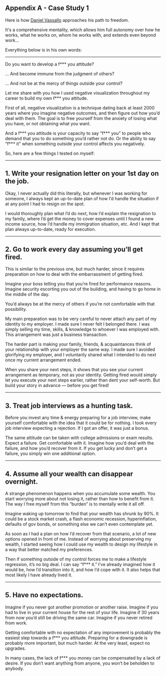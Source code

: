 ## Appendix A - Case Study 1

Here is how [Daniel Vassallo](https://danielvassallo.com/) approaches his path to freedom. 

It's a comprehensive mentality, which allows him full autonomy over how he works, what he works on, whom he works with, and extends even beyond work...

Everything below is in his own words:

----

Do you want to develop a f*** you attitude?

... And become immune from the judgment of others?

... And not be at the mercy of things outside your control?


Let me share with you how I used negative visualization throughout my career to build my own f*** you attitude.

First of all, negative visualization is a technique dating back at least 2000 years where you imagine negative outcomes, and then figure out how you’d deal with them. The goal is to free yourself from the anxiety of losing what you have, or not obtaining what you want.

And a f*** you attitude is your capacity to say “f*** you” to people who demand that you to do something you’d rather not do. Or the ability to say “f*** it” when something outside your control affects you negatively.

So, here are a few things I tested on myself:

----

## 1. Write your resignation letter on your 1st day on the job.

Okay, I never actually did this literally, but whenever I was working for someone, I always kept an up-to-date plan of how I’d handle the situation if at any point I had to resign on the spot.

I would thoroughly plan what I’d do next, how I’d explain the resignation to my family, where I’d get the money to cover expenses until I found a new income source, how I’d handle my immigration situation, etc. And I kept that plan always up-to-date, ready for execution.

----

## 2. Go to work every day assuming you’ll get fired.

This is similar to the previous one, but much harder, since it requires preparation on how to deal with the embarrassment of getting fired.

Imagine your boss telling you that you’re fired for performance reasons. Imagine security escorting you out of the building, and having to go home in the middle of the day.

You’d always be at the mercy of others if you’re not comfortable with that possibility.

My main preparation was to be very careful to never attach any part of my identity to my employer. I made sure I never felt I belonged there. I was simply selling my time, skills, & knowledge to whoever I was employed with. This arrangement was just a business transaction.

The harder part is making your family, friends, & acquaintances think of your relationship with your employer the same way. I made sure I avoided glorifying my employer, and I voluntarily shared what I intended to do next once my current arrangement ended.

When you share your next steps, it shows that you see your current arrangement as temporary, not as your identity. Getting fired would simply let you execute your next steps earlier, rather than dent your self-worth. But build your story in advance — before you get fired!

----

## 3. Treat job interviews as a hunting task.

Before you invest any time & energy preparing for a job interview, make yourself comfortable with the idea that it could be for nothing. I took every job interview expecting a rejection. If I got an offer, it was just a bonus.

The same attitude can be taken with college admissions or exam results. Expect a failure. Get comfortable with it. Imagine how you’d deal with the failure, and how you’d recover from it. If you get lucky and don’t get a failure, you simply win one additional option.

----

## 4. Assume all your wealth can disappear overnight.

A strange phenomenon happens when you accumulate some wealth. You start worrying more about not losing it, rather than how to benefit from it. The way I free myself from this “burden” is to mentally write it all off.

Imagine waking up tomorrow to find that your wealth has shrunk by 90%. It could be a stock market crash, a flash economic recession, hyperinflation, defaults of gov bonds, or something else we can’t even contemplate yet.

As soon as I had a plan on how I’d recover from that scenario, a lot of new options opened in front of me. Instead of worrying about preserving my wealth, I started seeing how I could use my wealth to design my lifestyle in a way that better matched my preferences.

Then if something outside of my control forces me to make a lifestyle regression, it’s no big deal. I can say “f*** it.” I’ve already imagined how it would be, how I’d transition into it, and how I’d cope with it. It also helps that most likely I have already lived it.

----

## 5. Have no expectations.

Imagine if you never got another promotion or another raise. Imagine if you had to live in your current house for the rest of your life. Imagine if 30 years from now you’d still be driving the same car. Imagine if you never retired from work.

Getting comfortable with no expectation of any improvement is probably the easiest step towards a f*** you attitude. Preparing for a downgrade is probably more important, but much harder. At the very least, expect no upgrades.

In many cases, the lack of f*** you money can be compensated by a lack of desire. If you don’t want anything from anyone, you won’t be beholden to anybody.


